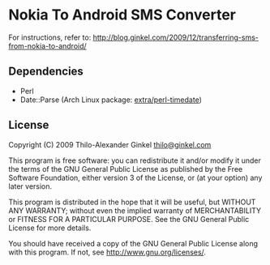# Nokia To Android SMS Converter

For instructions, refer to:
http://blog.ginkel.com/2009/12/transferring-sms-from-nokia-to-android/

## Dependencies

* Perl
* Date::Parse (Arch Linux package: [extra/perl-timedate][1])

## License

Copyright (C) 2009 Thilo-Alexander Ginkel <thilo@ginkel.com>

This program is free software: you can redistribute it and/or modify
it under the terms of the GNU General Public License as published by
the Free Software Foundation, either version 3 of the License, or
(at your option) any later version.

This program is distributed in the hope that it will be useful,
but WITHOUT ANY WARRANTY; without even the implied warranty of
MERCHANTABILITY or FITNESS FOR A PARTICULAR PURPOSE.  See the
GNU General Public License for more details.

You should have received a copy of the GNU General Public License
along with this program.  If not, see <http://www.gnu.org/licenses/>.

  [1]: https://www.archlinux.org/packages/community/x86_64/perl-datetime/

